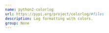 ```yaml
---
name: python2-colorlog
url: https://pypi.org/project/colorlog/#files
description: Log formatting with colors.
group: None
---
```


